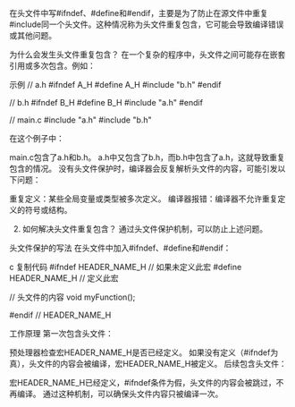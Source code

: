 在头文件中写#ifndef、#define和#endif，主要是为了防止在源文件中重复#include同一个头文件。这种情况称为头文件重复包含，它可能会导致编译错误或其他问题。

为什么会发生头文件重复包含？
在一个复杂的程序中，头文件之间可能存在嵌套引用或多次包含。例如：

示例
// a.h
#ifndef A_H
#define A_H
#include "b.h"
#endif

// b.h
#ifndef B_H
#define B_H
#include "a.h"
#endif

// main.c
#include "a.h"
#include "b.h"

在这个例子中：

main.c包含了a.h和b.h。
a.h中又包含了b.h，而b.h中包含了a.h，这就导致重复包含的情况。
没有头文件保护时，编译器会反复解析头文件的内容，可能引发以下问题：

重复定义：某些全局变量或类型被多次定义。
编译器报错：编译器不允许重复定义的符号或结构。

2. 如何解决头文件重复包含？
通过头文件保护机制，可以防止上述问题。

头文件保护的写法
在头文件中加入#ifndef、#define和#endif：

c
复制代码
#ifndef HEADER_NAME_H  // 如果未定义此宏
#define HEADER_NAME_H  // 定义此宏

// 头文件的内容
void myFunction();

#endif // HEADER_NAME_H

工作原理
第一次包含头文件：

预处理器检查宏HEADER_NAME_H是否已经定义。
如果没有定义（#ifndef为真），头文件的内容会被编译，宏HEADER_NAME_H被定义。
后续包含头文件：

宏HEADER_NAME_H已经定义，#ifndef条件为假，头文件的内容会被跳过，不再编译。
通过这种机制，可以确保头文件内容只被编译一次。
